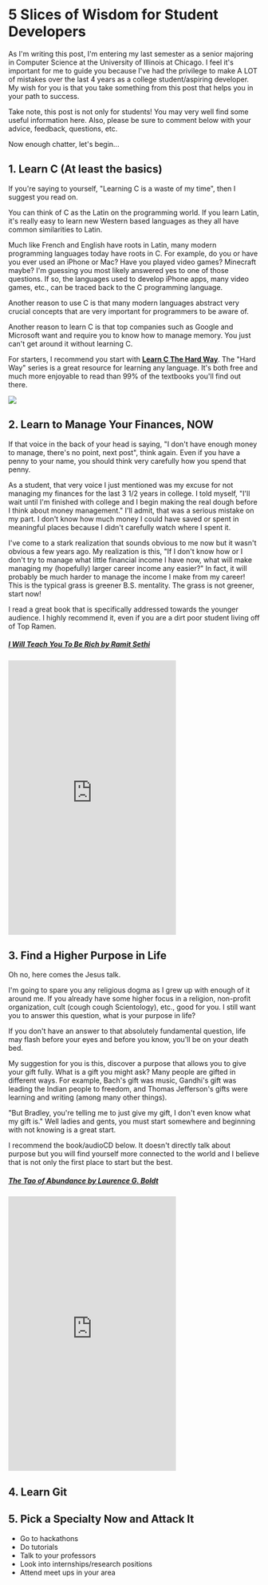 # 5 Slices of Wisdom for Student Developers

As I'm writing this post, I'm entering my last semester as a senior majoring in Computer Science at the University of Illinois at Chicago. I feel it's important for me to guide you because I've had the privilege to make A LOT of mistakes over the last 4 years as a college student/aspiring developer. My wish for you is that you take something from this post that helps you in your path to success.

Take note, this post is not only for students! You may very well find some useful information here. Also, please be sure to comment below with your advice, feedback, questions, etc.

Now enough chatter, let's begin...

## 1. Learn C (At least the basics)

If you're saying to yourself, "Learning C is a waste of my time", then I suggest you read on.

You can think of C as the Latin on the programming world. If you learn Latin, it's really easy to learn new Western based languages as they all have common similarities to Latin.

Much like French and English have roots in Latin, many modern programming languages today have roots in C. For example, do you or have you ever used an iPhone or Mac? Have you played video games? Minecraft maybe? I'm guessing you most likely answered yes to one of those questions. If so, the languages used to develop iPhone apps, many video games, etc., can be traced back to the C programming language.

Another reason to use C is that many modern languages abstract very crucial concepts that are very important for programmers to be aware of.

Another reason to learn C is that top companies such as Google and Microsoft want and require you to know how to manage memory. You just can't get around it without learning C.

For starters, I recommend you start with **[Learn C The Hard Way](http://c.learncodethehardway.org/book/)**. The "Hard Way" series is a great resource for learning any language. It's both free and much more enjoyable to read than 99% of the textbooks you'll find out there.

<a href="http://c.learncodethehardway.org/book/"><img src="http://t2.gstatic.com/images?q=tbn:ANd9GcR3c8vCiW8JbLKPa28ioUTPqeZBszCz2oFb8hBe8-kFZqHmpUch"></a>

## 2. Learn to Manage Your Finances, NOW

If that voice in the back of your head is saying, "I don't have enough money to manage, there's no point, next post", think again. Even if you have a penny to your name, you should think very carefully how you spend that penny.

As a student, that very voice I just mentioned was my excuse for not managing my finances for the last 3 1/2 years in college. I told myself, "I'll wait until I'm finished with college and I begin making the real dough before I think about money management." I'll admit, that was a serious mistake on my part. I don't know how much money I could have saved or spent in meaningful places because I didn't carefully watch where I spent it.

I've come to a stark realization that sounds obvious to me now but it wasn't obvious a few years ago. My realization is this, "If I don't know how or I don't try to manage what little financial income I have now, what will make managing my (hopefully) larger career income any easier?" In fact, it will probably be much harder to manage the income I make from my career! This is the typical grass is greener B.S. mentality. The grass is not greener, start now!

I read a great book that is specifically addressed towards the younger audience. I highly recommend it, even if you are a dirt poor student living off of Top Ramen.

##### [I Will Teach You To Be Rich by Ramit Sethi](https://read.amazon.com/kp/embed?asin=B004WL4BW6&preview=newtab&linkCode=kpe&ref_=cm_sw_r_kb_dp_FqYJwb1A8QS9P)

<iframe type="text/html" width="336" height="550" frameborder="0" allowfullscreen style="max-width:100%" src="https://read.amazon.com/kp/card?asin=B004WL4BW6&preview=inline&linkCode=kpe&ref_=cm_sw_r_kb_dp_FqYJwb1A8QS9P" >
</iframe>

## 3. Find a Higher Purpose in Life

Oh no, here comes the Jesus talk.

I'm going to spare you any religious dogma as I grew up with enough of it around me. If you already have some higher focus in a religion, non-profit organization, cult (cough cough Scientology), etc., good for you. I still want you to answer this question, what is your purpose in life?

If you don't have an answer to that absolutely fundamental question, life may flash before your eyes and before you know, you'll be on your death bed.

My suggestion for you is this, discover a purpose that allows you to give your gift fully. What is a gift you might ask? Many people are gifted in different ways. For example, Bach's gift was music, Gandhi's gift was leading the Indian people to freedom, and Thomas Jefferson's gifts were learning and writing (among many other things).

"But Bradley, you're telling me to just give my gift, I don't even know what my gift is." Well ladies and gents, you must start somewhere and beginning with not knowing is a great start.

I recommend the book/audioCD below. It doesn't directly talk about purpose but you will find yourself more connected to the world and I believe that is not only the first place to start but the best.

##### [The Tao of Abundance by Laurence G. Boldt](https://read.amazon.com/kp/embed?asin=B002SR2PXI&preview=newtab&linkCode=kpe&ref_=cm_sw_r_kb_dp_RLYJwb0EEK7J6)
<iframe type="text/html" width="336" height="550" frameborder="0" allowfullscreen style="max-width:100%" src="https://read.amazon.com/kp/card?asin=B002SR2PXI&preview=inline&linkCode=kpe&ref_=cm_sw_r_kb_dp_RLYJwb0EEK7J6" ></iframe>

## 4. Learn Git

## 5. Pick a Specialty Now and Attack It

- Go to hackathons
- Do tutorials
- Talk to your professors
- Look into internships/research positions
- Attend meet ups in your area
